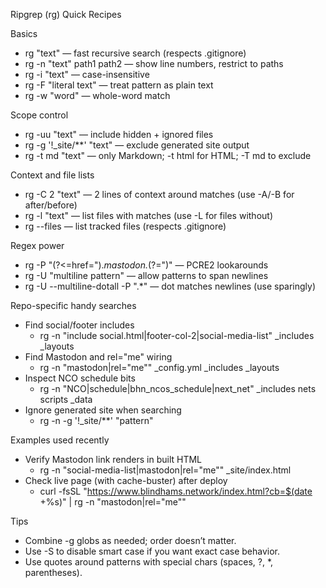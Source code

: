 Ripgrep (rg) Quick Recipes

Basics
- rg "text" — fast recursive search (respects .gitignore)
- rg -n "text" path1 path2 — show line numbers, restrict to paths
- rg -i "text" — case-insensitive
- rg -F "literal text" — treat pattern as plain text
- rg -w "word" — whole-word match

Scope control
- rg -uu "text" — include hidden + ignored files
- rg -g '!_site/**' "text" — exclude generated site output
- rg -t md "text" — only Markdown; -t html for HTML; -T md to exclude

Context and file lists
- rg -C 2 "text" — 2 lines of context around matches (use -A/-B for after/before)
- rg -l "text" — list files with matches (use -L for files without)
- rg --files — list tracked files (respects .gitignore)

Regex power
- rg -P "(?<=href=\").*mastodon.*(?=\")" — PCRE2 lookarounds
- rg -U "multiline pattern" — allow patterns to span newlines
- rg -U --multiline-dotall -P ".*" — dot matches newlines (use sparingly)

Repo-specific handy searches
- Find social/footer includes
  - rg -n "include social\.html|footer-col-2|social-media-list" _includes _layouts
- Find Mastodon and rel="me" wiring
  - rg -n "mastodon|rel=\"me\"" _config.yml _includes _layouts
- Inspect NCO schedule bits
  - rg -n "NCO|schedule|bhn_ncos_schedule|next_net" _includes nets scripts _data
- Ignore generated site when searching
  - rg -n -g '!_site/**' "pattern"

Examples used recently
- Verify Mastodon link renders in built HTML
  - rg -n "social-media-list|mastodon|rel=\"me\"" _site/index.html
- Check live page (with cache-buster) after deploy
  - curl -fsSL "https://www.blindhams.network/index.html?cb=$(date +%s)" | rg -n "mastodon|rel=\"me\""

Tips
- Combine -g globs as needed; order doesn’t matter.
- Use -S to disable smart case if you want exact case behavior.
- Use quotes around patterns with special chars (spaces, ?, *, parentheses).
